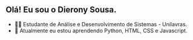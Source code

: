 ## Olá! Eu sou o Dierony Sousa.
- 👨‍💻 Estudante de Análise e Desenvolvimento de Sistemas - Unilavras.
- 🌱 Atualmente eu estou aprendendo Python, HTML, CSS e Javascript.
